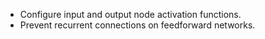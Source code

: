 - Configure input and output node activation functions.
- Prevent recurrent connections on feedforward networks.
